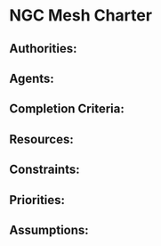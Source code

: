 <!-- CINCHDOC DOCUMENT(Charter) SECTION(Charter) -->

# NGC Mesh Charter

## Authorities:

## Agents:

## Completion Criteria:

## Resources:

## Constraints:

## Priorities:

## Assumptions:
